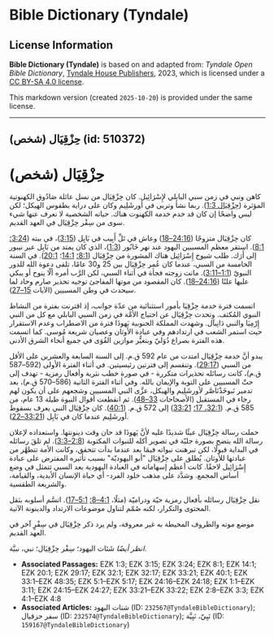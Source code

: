 # Bible Dictionary (Tyndale)

## License Information

**Bible Dictionary (Tyndale)** is based on and adapted from: _Tyndale Open Bible Dictionary_, [Tyndale House Publishers](https://tyndaleopenresources.com/), 2023, which is licensed under a [CC BY-SA 4.0 license](https://creativecommons.org/licenses/by-sa/4.0/legalcode.en).

This markdown version (created `2025-10-20`) is provided under the same license.



--------------------------------

## حِزْقِيَال (شخص) (id: 510372)

حِزْقِيَال (شخص)
================

كاهن ونبي في زمن سبي البابلي لإِسْرَائِيل. كان حِزْقِيَال من نسل عائلة صَادُوق الكهنوتية المؤثرة ([حِزْقِيَال 1:3](https://ref.ly/Ezek1:3)). ربما نشأ وتربى في أورشَلِيم وكان على دراية بطقوس الهيكل؛ لكن ليس واضحًا إن كان قد خدم خدمة الكهنوت هناك. حياته الشخصية لا نعرف عنها شيء سوى من سِفْر حِزْقِيَال في العهد القديم.

كان حِزْقِيَال متزوجًا ([24:16–18](https://ref.ly/Ezek24:16-Ezek24:18)) وعاش في تَلِّ أَبِيب في بَابِل ([3:15](https://ref.ly/Ezek3:15))، في بيته ([3:24؛](https://ref.ly/Ezek3:24) [8:1](https://ref.ly/Ezek8:1)). استقر معظم المسبيين اليهود عند نهر خَابُور ([1:3](https://ref.ly/Ezek1:3))، الذي كان يمتد من بَابِل عبر نيبور إلى أَرَك. طلب شيوخ إِسْرَائِيل هناك المشورة من حِزْقِيَال ([8:1؛](https://ref.ly/Ezek8:1) [14:1](https://ref.ly/Ezek14:1)؛ [20:1](https://ref.ly/Ezek20:1)). في السنة الخامسة من السبي، عندما كان عُمر حِزْقِيَال بين 25 و30 عامًا، تلقى دعوة الله للدور النبويّ ([1:1–3:11](https://ref.ly/Ezek1:1-Ezek3:11)). ماتت زوجته فجأة في أثناء السبي، لكن الرَّب أمره ألّا ينوح أو يبكي عليها علنًا ([24:16–18](https://ref.ly/Ezek24:16-Ezek24:18)). كان المقصود من موتها المفاجئ توجيه تحذير صارم وحاد لما سيحدث في وطن المسبيين (الآيات [15–27](https://ref.ly/Ezek24:15-Ezek24:27)).

اتسمت فترة خدمة حِزْقِيَا بأمور استثنائية من عدّة جوانب، إذ اقترنت بفترة من النشاط النبوي المُكثف. وتحدث حِزْقِيَال عن احتياج الأمَّة في زمن السبي البابلي مع كل من النبي إِرْمِيَا والنبي دَانِيآل. وشهدت المملكة الجنوبية يَهوذَا فترة من الاضطراب وعدم الاستقرار حيث استمر الشعب في ارتدادهم وفي عبادة الأوثان وعصيان شريعة مُوسى. كما اتسمت هذه الفترة بصراع دُوَليّ وبتغيُّر موازين القُوَى في جميع أنحاء الشرق الأدنى.

يبدو أنَّ خدمة حِزْقِيَال امتدت من عام 592 ق.م. إلى السنة السابعة والعشرين على الأقل من السبي ([29:17](https://ref.ly/Ezek29:17)). وتنقسم إلى فترتين رئيسيتين. في أثناء الفترة الأولى (592–587 ق.م)، كانت رسائله تحذيرات متكررة \- في صورة خطب نثرية وأفعال رمزية \- تهدف إلى حثّ المسبيين على التوبة والإيمان بالله. وفي أثناء الفترة الثانية (586–570 ق.م)، بعد تدمير نَبوخَذْنَاصَّر لأورشَلِيم والهيكل، عزَّى النبي المسبيين وشجعهم على أن يكون لهم رجاء في المستقبل (الأصحاحات [33–48](https://ref.ly/Ezek33:1-Ezek48:35)). ثم انقطعت أقوال النبوة طيلة 13 عام، من 585 ق.م. ([32:1، 17؛](https://ref.ly/Ezek32:1,Ezek32:17) [33:21](https://ref.ly/Ezek33:21)) إلى 572 ق.م. ([40:1](https://ref.ly/Ezek40:1)). كان حِزْقِيَال النبي يعرف بسقوط أورشَلِيم عندما كان في بَابِل ([33:21–22](https://ref.ly/Ezek33:21-Ezek33:22)).

حملت رسالة حِزْقِيَال عبئًا شديدًا عليه لأنَّ يَهوذَا قد حان وقت دينونتها. واستعداده لإعلان رسالة الله يتضح بصورة جليّة في تصوير أكله للنبوات المكتوبة ([2:8–3:3](https://ref.ly/Ezek2:8-Ezek3:3)). لم تلقَ رسائله في البداية قبولًا، لكن تبرهنت نبواته فيمَا بعد عندما بدأت تتحقق، وكانت الأمة تتطهَّر من عبادتها للأوثان. يُطلق على حِزْقِيَال "أبو اليهوديّة" بسبب تأثيره المفترض على عبادة إِسْرَائِيل لاحقًا. كانت أعظم إسهاماته في العبادة اليهودية بعد السبي تتمثل في وضع أساس المجمع. وشدَّد على مذهب خلود الفرد\- أي حياة الإنسان الأبدية، والقيامة، والشريعة الطقسية.

نقل حِزْقِيَال رسائله بأفعال رمزية حيّة ودراميّة (مثلًا، [4:1–8؛](https://ref.ly/Ezek4:1-Ezek4:8) [5:1–17](https://ref.ly/Ezek5:1-Ezek5:17)). اتسَّم أسلوبه بثقل المحتوى والتكرار، لكنه صُمّم لتناول موضوعات الارتداد والدينونة الآتية.

موضع موته والظروف المحيطة به غير معروفة، ولم يرد ذكر حِزْقِيَال في سِفْرٍ آخر في العهد القديم.

*انظر أيضًا* شَتَات اليهود؛ سِفْر حِزْقِيَال؛ نبي، نبيَّة.

* **Associated Passages:** EZK 1:3; EZK 3:15; EZK 3:24; EZK 8:1; EZK 14:1; EZK 20:1; EZK 29:17; EZK 32:1; EZK 32:17; EZK 33:21; EZK 40:1; EZK 33:1–EZK 48:35; EZK 5:1–EZK 5:17; EZK 24:16–EZK 24:18; EZK 1:1–EZK 3:11; EZK 24:15–EZK 24:27; EZK 33:21–EZK 33:22; EZK 2:8–EZK 3:3; EZK 4:1–EZK 4:8
* **Associated Articles:** شتات اليهود (ID: `232567@TyndaleBibleDictionary`); سفر حزقيال (ID: `232574@TyndaleBibleDictionary`); نَبِيّ، نَبِيَّة (ID: `159167@TyndaleBibleDictionary`)

